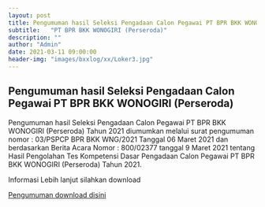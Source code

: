 ```yaml
---
layout: post
title: Pengumuman hasil Seleksi Pengadaan Calon Pegawai PT BPR BKK WONOGIRI (Perseroda) Tahun 2021
subtitle:   "PT BPR BKK WONOGIRI (Perseroda)"
description: ""
author: "Admin"
date: 2021-03-11 09:00:00
header-img: "images/bxxlog/xx/Loker3.jpg"
---
```



## Pengumuman hasil Seleksi Pengadaan Calon Pegawai PT BPR BKK WONOGIRI (Perseroda)






Pengumuman hasil Seleksi Pengadaan Calon Pegawai PT BPR BKK WONOGIRI (Perseroda) Tahun 2021
diumumkan melalui surat pengumuman nomor : 03/PSPCP BPR BKK WNG/2021 Tanggal 06 Maret 2021 dan berdasarkan Berita Acara Nomor : 800/02377 tanggal 9 Maret 2021 tentang Hasil Pengolahan Tes Kompetensi Dasar Pengadaan Calon Pegawai PT BPR BKK WONOGIRI (Perseroda) Tahun 2021.

Informasi Lebih lanjut silahkan download</div>


[Pengumuman download disini](/rekrutmen/Pengumuman/PENGUMUMAN_SKD_2021_FIX.pdf)






